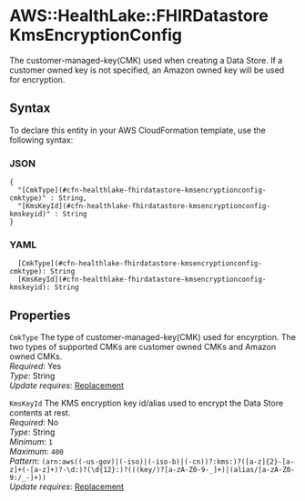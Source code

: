 # AWS::HealthLake::FHIRDatastore KmsEncryptionConfig<a name="aws-properties-healthlake-fhirdatastore-kmsencryptionconfig"></a>

 The customer\-managed\-key\(CMK\) used when creating a Data Store\. If a customer owned key is not specified, an Amazon owned key will be used for encryption\. 

## Syntax<a name="aws-properties-healthlake-fhirdatastore-kmsencryptionconfig-syntax"></a>

To declare this entity in your AWS CloudFormation template, use the following syntax:

### JSON<a name="aws-properties-healthlake-fhirdatastore-kmsencryptionconfig-syntax.json"></a>

```
{
  "[CmkType](#cfn-healthlake-fhirdatastore-kmsencryptionconfig-cmktype)" : String,
  "[KmsKeyId](#cfn-healthlake-fhirdatastore-kmsencryptionconfig-kmskeyid)" : String
}
```

### YAML<a name="aws-properties-healthlake-fhirdatastore-kmsencryptionconfig-syntax.yaml"></a>

```
  [CmkType](#cfn-healthlake-fhirdatastore-kmsencryptionconfig-cmktype): String
  [KmsKeyId](#cfn-healthlake-fhirdatastore-kmsencryptionconfig-kmskeyid): String
```

## Properties<a name="aws-properties-healthlake-fhirdatastore-kmsencryptionconfig-properties"></a>

`CmkType`  <a name="cfn-healthlake-fhirdatastore-kmsencryptionconfig-cmktype"></a>
 The type of customer\-managed\-key\(CMK\) used for encyrption\. The two types of supported CMKs are customer owned CMKs and Amazon owned CMKs\.  
*Required*: Yes  
*Type*: String  
*Update requires*: [Replacement](https://docs.aws.amazon.com/AWSCloudFormation/latest/UserGuide/using-cfn-updating-stacks-update-behaviors.html#update-replacement)

`KmsKeyId`  <a name="cfn-healthlake-fhirdatastore-kmsencryptionconfig-kmskeyid"></a>
 The KMS encryption key id/alias used to encrypt the Data Store contents at rest\.   
*Required*: No  
*Type*: String  
*Minimum*: `1`  
*Maximum*: `400`  
*Pattern*: `(arn:aws((-us-gov)|(-iso)|(-iso-b)|(-cn))?:kms:)?([a-z]{2}-[a-z]+(-[a-z]+)?-\d:)?(\d{12}:)?(((key/)?[a-zA-Z0-9-_]+)|(alias/[a-zA-Z0-9:/_-]+))`  
*Update requires*: [Replacement](https://docs.aws.amazon.com/AWSCloudFormation/latest/UserGuide/using-cfn-updating-stacks-update-behaviors.html#update-replacement)